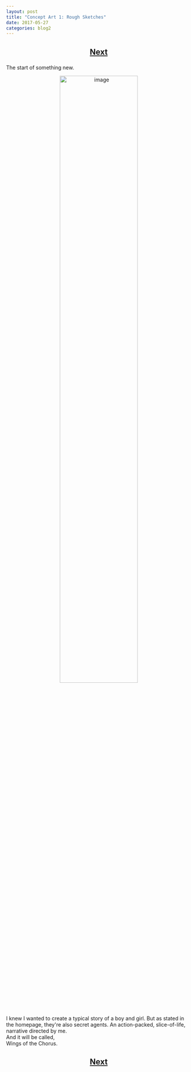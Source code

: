 ```yaml
---
layout: post
title: "Concept Art 1: Rough Sketches"
date: 2017-05-27
categories: blog2
---
```


<h2>
  <p style="text-align:center;">
    <a href="/wingsofthechorus/archive/2017/05/29/conceptart2">Next</a>
  </p>
</h2>

The start of something new.

<p style="text-align:center;">
  <img src="/wingsofthechorus/images/conceptart/ca1.png" width="65%" alt="image"/>
</p>

I knew I wanted to create a typical story of a boy and girl. But as stated in the homepage, they're also secret agents.
An action-packed, slice-of-life, narrative directed by me. 
<br>And it will be called,
<br>Wings of the Chorus.

<h2>
  <p style="text-align:center;">
    <a href="/wingsofthechorus/archive/2017/05/29/conceptart2">Next</a>
  </p>
</h2>
